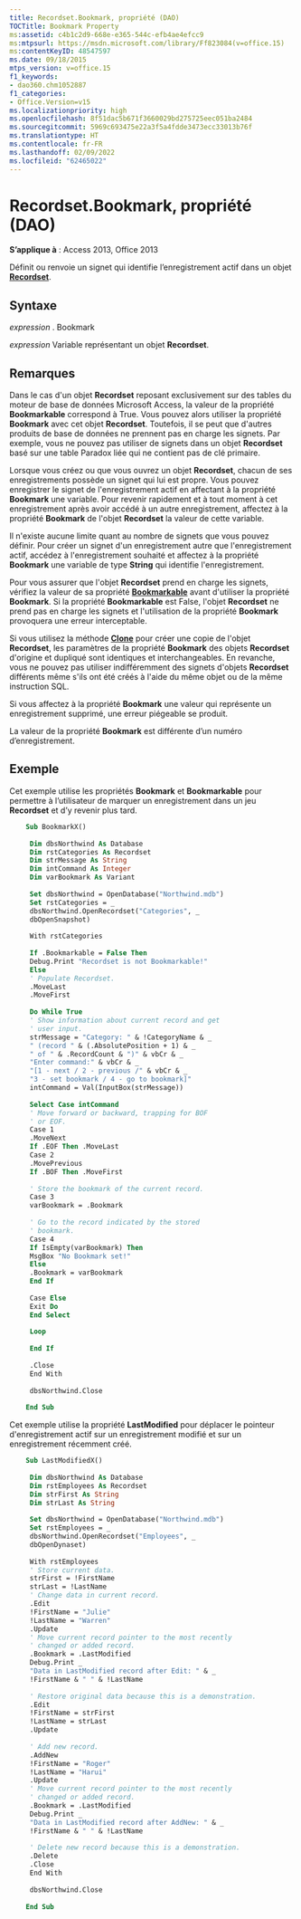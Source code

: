 ```yaml
---
title: Recordset.Bookmark, propriété (DAO)
TOCTitle: Bookmark Property
ms:assetid: c4b1c2d9-668e-e365-544c-efb4ae4efcc9
ms:mtpsurl: https://msdn.microsoft.com/library/Ff823084(v=office.15)
ms:contentKeyID: 48547597
ms.date: 09/18/2015
mtps_version: v=office.15
f1_keywords:
- dao360.chm1052887
f1_categories:
- Office.Version=v15
ms.localizationpriority: high
ms.openlocfilehash: 8f51dac5b671f3660029bd275725eec051ba2484
ms.sourcegitcommit: 5969c693475e22a3f5a4fdde3473ecc33013b76f
ms.translationtype: HT
ms.contentlocale: fr-FR
ms.lasthandoff: 02/09/2022
ms.locfileid: "62465022"
---
```

# <a name="recordsetbookmark-property-dao"></a>Recordset.Bookmark, propriété (DAO)


**S’applique à** : Access 2013, Office 2013

Définit ou renvoie un signet qui identifie l’enregistrement actif dans un objet **[Recordset](recordset-object-dao.md)**.

## <a name="syntax"></a>Syntaxe

*expression* . Bookmark

*expression* Variable représentant un objet **Recordset**.

## <a name="remarks"></a>Remarques

Dans le cas d'un objet **Recordset** reposant exclusivement sur des tables du moteur de base de données Microsoft Access, la valeur de la propriété **Bookmarkable** correspond à True. Vous pouvez alors utiliser la propriété **Bookmark** avec cet objet **Recordset**. Toutefois, il se peut que d'autres produits de base de données ne prennent pas en charge les signets. Par exemple, vous ne pouvez pas utiliser de signets dans un objet **Recordset** basé sur une table Paradox liée qui ne contient pas de clé primaire.

Lorsque vous créez ou que vous ouvrez un objet **Recordset**, chacun de ses enregistrements possède un signet qui lui est propre. Vous pouvez enregistrer le signet de l'enregistrement actif en affectant à la propriété **Bookmark** une variable. Pour revenir rapidement et à tout moment à cet enregistrement après avoir accédé à un autre enregistrement, affectez à la propriété **Bookmark** de l'objet **Recordset** la valeur de cette variable.

Il n'existe aucune limite quant au nombre de signets que vous pouvez définir. Pour créer un signet d'un enregistrement autre que l'enregistrement actif, accédez à l'enregistrement souhaité et affectez à la propriété **Bookmark** une variable de type **String** qui identifie l'enregistrement.

Pour vous assurer que l'objet **Recordset** prend en charge les signets, vérifiez la valeur de sa propriété **[Bookmarkable](recordset-bookmarkable-property-dao.md)** avant d'utiliser la propriété **Bookmark**. Si la propriété **Bookmarkable** est False, l'objet **Recordset** ne prend pas en charge les signets et l'utilisation de la propriété **Bookmark** provoquera une erreur interceptable.

Si vous utilisez la méthode **[Clone](recordset-clone-method-dao.md)** pour créer une copie de l'objet **Recordset**, les paramètres de la propriété **Bookmark** des objets **Recordset** d'origine et dupliqué sont identiques et interchangeables. En revanche, vous ne pouvez pas utiliser indifféremment des signets d'objets **Recordset** différents même s'ils ont été créés à l'aide du même objet ou de la même instruction SQL.

Si vous affectez à la propriété **Bookmark** une valeur qui représente un enregistrement supprimé, une erreur piégeable se produit.

La valeur de la propriété **Bookmark** est différente d’un numéro d’enregistrement.

## <a name="example"></a>Exemple

Cet exemple utilise les propriétés **Bookmark** et **Bookmarkable** pour permettre à l’utilisateur de marquer un enregistrement dans un jeu **Recordset** et d’y revenir plus tard.

```vb
    Sub BookmarkX() 
     
     Dim dbsNorthwind As Database 
     Dim rstCategories As Recordset 
     Dim strMessage As String 
     Dim intCommand As Integer 
     Dim varBookmark As Variant 
     
     Set dbsNorthwind = OpenDatabase("Northwind.mdb") 
     Set rstCategories = _ 
     dbsNorthwind.OpenRecordset("Categories", _ 
     dbOpenSnapshot) 
     
     With rstCategories 
     
     If .Bookmarkable = False Then 
     Debug.Print "Recordset is not Bookmarkable!" 
     Else 
     ' Populate Recordset. 
     .MoveLast 
     .MoveFirst 
     
     Do While True 
     ' Show information about current record and get 
     ' user input. 
     strMessage = "Category: " & !CategoryName & _ 
     " (record " & (.AbsolutePosition + 1) & _ 
     " of " & .RecordCount & ")" & vbCr & _ 
     "Enter command:" & vbCr & _ 
     "[1 - next / 2 - previous /" & vbCr & _ 
     "3 - set bookmark / 4 - go to bookmark]" 
     intCommand = Val(InputBox(strMessage)) 
     
     Select Case intCommand 
     ' Move forward or backward, trapping for BOF 
     ' or EOF. 
     Case 1 
     .MoveNext 
     If .EOF Then .MoveLast 
     Case 2 
     .MovePrevious 
     If .BOF Then .MoveFirst 
     
     ' Store the bookmark of the current record. 
     Case 3 
     varBookmark = .Bookmark 
     
     ' Go to the record indicated by the stored 
     ' bookmark. 
     Case 4 
     If IsEmpty(varBookmark) Then 
     MsgBox "No Bookmark set!" 
     Else 
     .Bookmark = varBookmark 
     End If 
     
     Case Else 
     Exit Do 
     End Select 
     
     Loop 
     
     End If 
     
     .Close 
     End With 
     
     dbsNorthwind.Close 
     
    End Sub 
```


Cet exemple utilise la propriété **LastModified** pour déplacer le pointeur d'enregistrement actif sur un enregistrement modifié et sur un enregistrement récemment créé.

```vb
    Sub LastModifiedX() 
     
     Dim dbsNorthwind As Database 
     Dim rstEmployees As Recordset 
     Dim strFirst As String 
     Dim strLast As String 
     
     Set dbsNorthwind = OpenDatabase("Northwind.mdb") 
     Set rstEmployees = _ 
     dbsNorthwind.OpenRecordset("Employees", _ 
     dbOpenDynaset) 
     
     With rstEmployees 
     ' Store current data. 
     strFirst = !FirstName 
     strLast = !LastName 
     ' Change data in current record. 
     .Edit 
     !FirstName = "Julie" 
     !LastName = "Warren" 
     .Update 
     ' Move current record pointer to the most recently 
     ' changed or added record. 
     .Bookmark = .LastModified 
     Debug.Print _ 
     "Data in LastModified record after Edit: " & _ 
     !FirstName & " " & !LastName 
     
     ' Restore original data because this is a demonstration. 
     .Edit 
     !FirstName = strFirst 
     !LastName = strLast 
     .Update 
     
     ' Add new record. 
     .AddNew 
     !FirstName = "Roger" 
     !LastName = "Harui" 
     .Update 
     ' Move current record pointer to the most recently 
     ' changed or added record. 
     .Bookmark = .LastModified 
     Debug.Print _ 
     "Data in LastModified record after AddNew: " & _ 
     !FirstName & " " & !LastName 
     
     ' Delete new record because this is a demonstration. 
     .Delete 
     .Close 
     End With 
     
     dbsNorthwind.Close 
     
    End Sub
```
